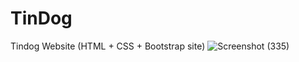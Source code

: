# TinDog
Tindog Website (HTML + CSS + Bootstrap site)
![Screenshot (335)](https://user-images.githubusercontent.com/80892374/157681990-c00bfeb1-ffce-4625-97a1-db8f287d5f64.png)
